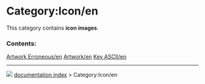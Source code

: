 # Category:Icon/en
This category contains **icon images**.

### Contents:

    
  [Artwork Erroneous/en](Artwork_Erroneous/en.md)   [Artwork/en](Artwork/en.md)   [Key ASCII/en](Key_ASCII/en.md)



---
![](images/Right_arrow.png) [documentation index](../README.md) > Category:Icon/en
